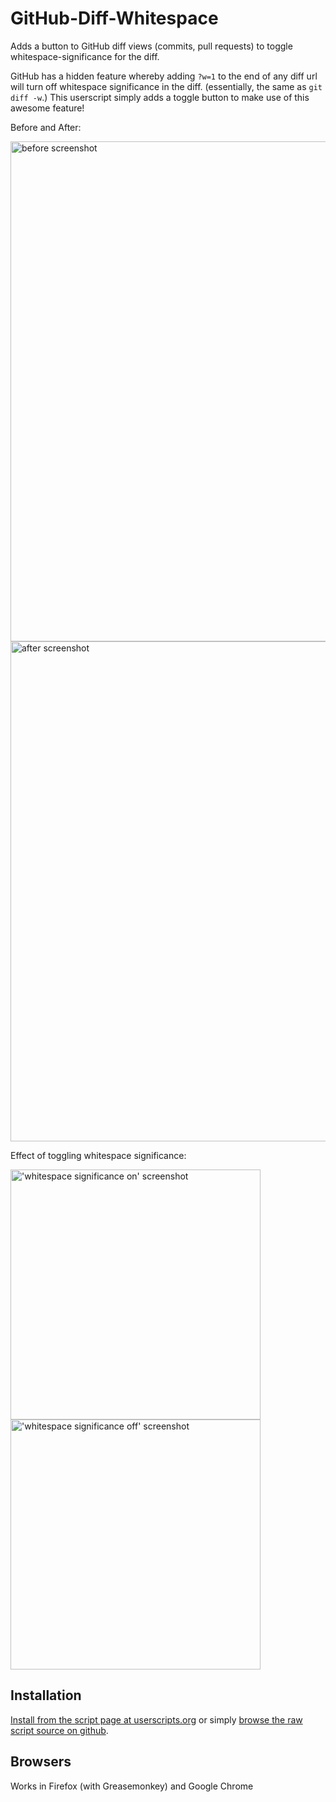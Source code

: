 GitHub-Diff-Whitespace
===========
Adds a button to GitHub diff views (commits, pull requests) to toggle whitespace-significance for the diff.

GitHub has a hidden feature whereby adding `?w=1` to the end of any diff url will turn off whitespace significance in the diff. (essentially, the same as `git diff -w`.) This userscript simply adds a toggle button to make use of this awesome feature!

Before and After:

<img src="https://github.com/jasonkarns/userscripts/raw/master/github-diff-whitespace/before-header.png" alt="before screenshot" width="800" />
<img src="https://github.com/jasonkarns/userscripts/raw/master/github-diff-whitespace/after-header.png" alt="after screenshot" width="800" />


Effect of toggling whitespace significance:

<img src="https://github.com/jasonkarns/userscripts/raw/master/github-diff-whitespace/whitespace-significant.png" alt="'whitespace significance on' screenshot" width="400" />
<img src="https://github.com/jasonkarns/userscripts/raw/master/github-diff-whitespace/whitespace-insignificant.png" alt="'whitespace significance off' screenshot" width="400" />


Installation
------------
[Install from the script page at userscripts.org](http://userscripts.org/scripts/show/137968) or simply [browse the raw script source on github](https://github.com/jasonkarns/userscripts/raw/master/github-diff-whitespace/github-diff-whitespace.user.js).

Browsers
------------
Works in Firefox (with Greasemonkey) and Google Chrome

